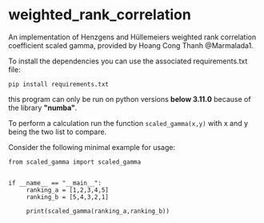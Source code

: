 # weighted_rank_correlation
An implementation of Henzgens and Hüllemeiers weighted rank correlation coefficient scaled gamma, provided by Hoang Cong Thanh @Marmalada1. 


To install the dependencies you can use the associated requirements.txt file:

```
pip install requirements.txt
```
this program can only be run on python versions **below 3.11.0** because of the library **"numba"**.

To perform a calculation run the function ```scaled_gamma(x,y)``` with x and y being the two list to compare.

Consider the following minimal example for usage:

```
from scaled_gamma import scaled_gamma


if __name__ == "__main__":
     ranking_a = [1,2,3,4,5]
     ranking_b = [5,4,3,2,1]

     print(scaled_gamma(ranking_a,ranking_b))
```